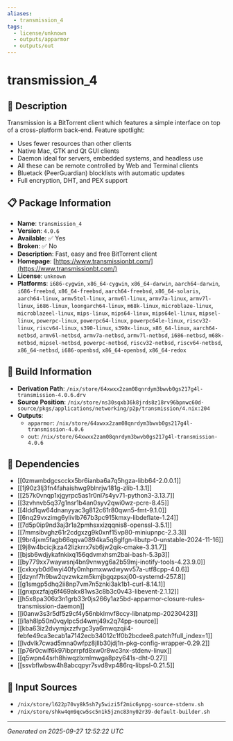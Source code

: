 ```yaml
---
aliases:
  - transmission_4
tags:
  - license/unknown
  - outputs/apparmor
  - outputs/out
---
```


# transmission_4

## 📝 Description

Transmission is a BitTorrent client which features a simple interface
on top of a cross-platform back-end.
Feature spotlight:
  * Uses fewer resources than other clients
  * Native Mac, GTK and Qt GUI clients
  * Daemon ideal for servers, embedded systems, and headless use
  * All these can be remote controlled by Web and Terminal clients
  * Bluetack (PeerGuardian) blocklists with automatic updates
  * Full encryption, DHT, and PEX support


## 📋 Package Information

- **Name**: `transmission_4`
- **Version**: `4.0.6`
- **Available**: ✅ Yes
- **Broken**: ✅ No
- **Description**: Fast, easy and free BitTorrent client
- **Homepage**: [https://www.transmissionbt.com/](https://www.transmissionbt.com/)
- **License**: `unknown`
- **Platforms**: `i686-cygwin`, `x86_64-cygwin`, `x86_64-darwin`, `aarch64-darwin`, `i686-freebsd`, `x86_64-freebsd`, `aarch64-freebsd`, `x86_64-solaris`, `aarch64-linux`, `armv5tel-linux`, `armv6l-linux`, `armv7a-linux`, `armv7l-linux`, `i686-linux`, `loongarch64-linux`, `m68k-linux`, `microblaze-linux`, `microblazeel-linux`, `mips-linux`, `mips64-linux`, `mips64el-linux`, `mipsel-linux`, `powerpc-linux`, `powerpc64-linux`, `powerpc64le-linux`, `riscv32-linux`, `riscv64-linux`, `s390-linux`, `s390x-linux`, `x86_64-linux`, `aarch64-netbsd`, `armv6l-netbsd`, `armv7a-netbsd`, `armv7l-netbsd`, `i686-netbsd`, `m68k-netbsd`, `mipsel-netbsd`, `powerpc-netbsd`, `riscv32-netbsd`, `riscv64-netbsd`, `x86_64-netbsd`, `i686-openbsd`, `x86_64-openbsd`, `x86_64-redox`

## 🔧 Build Information

- **Derivation Path**: `/nix/store/64xwxx2zam08qnrdym3bwvb0gs217g4l-transmission-4.0.6.drv`
- **Source Position**: `/nix/store/ns30sqxb36k8jrds8z18rv96bpnwc60d-source/pkgs/applications/networking/p2p/transmission/4.nix:204`
- **Outputs**:
  - `apparmor`:  `/nix/store/64xwxx2zam08qnrdym3bwvb0gs217g4l-transmission-4.0.6`
  - `out`:  `/nix/store/64xwxx2zam08qnrdym3bwvb0gs217g4l-transmission-4.0.6`

## 🔗 Dependencies

- [[0zmwnbdgcscckx5br6ianba6a7q5hgza-libb64-2.0.0.1]]
- [[1j90z3lj3fn4fahaishwg9blnrjw181g-zlib-1.3.1]]
- [[257k0vnqp1xjgyrpc5as1r0nl7s4yv71-python3-3.13.7]]
- [[3zvhnvb5q37g1nsr1b4an0syv2qwi0wz-pcre-8.45]]
- [[4ldd1qw64dnanyyac3g812c61r80qwn5-fmt-9.1.0]]
- [[6nq29vxzimg6ylivlb767b3pc915kmxy-libdeflate-1.24]]
- [[7d5p0ip9nd3aj3r1a2pmhsxxizqqnis8-openssl-3.5.1]]
- [[7mmsibvghz61r2cdgxzg9k0xnf15vp80-miniupnpc-2.3.3]]
- [[9br4jxm5fagb66qqva0894ka5q8glfgn-libutp-0-unstable-2024-11-16]]
- [[9j8w4bcicjkza42lizkrrx7sb6jw2qik-cmake-3.31.7]]
- [[bjsb6wdjykafnkixq156qdvmxhsm2bai-bash-5.3p3]]
- [[by779xx7waywsnj4bn9vnwyg6a2b59mj-inotify-tools-4.23.9.0]]
- [[cxkxyb0d6wyi40fy0mhpmxwwdwywv57a-utf8cpp-4.0.6]]
- [[dzynf7h9bw2qvzwkzm5kmjbgqzpsxj00-systemd-257.8]]
- [[g1smgp5dhq2ii8np7vm7n5znki3ak1b1-curl-8.14.1]]
- [[gnxpxzfajq6f469akx81ws3c8b3c0v43-libevent-2.1.12]]
- [[h5x8pa306z3n1grb33r0js266y1az5bd-apparmor-closure-rules-transmission-daemon]]
- [[i0anw3s3r5df5z9cf4y56nbklmvf8ccy-libnatpmp-20230423]]
- [[i1ah8lp50n0vqylpc5d4wmj49x2q74pp-source]]
- [[kba63iz2dvymjxzzfvgc3ya6mwqzqii4-febfe49ca3ecab1a7142ecb34012c1f0b2bcdee8.patch?full_index=1]]
- [[lvdvlk7cwad5mna0wfpz8jllb30jdj1n-pkg-config-wrapper-0.29.2]]
- [[p76r0cwlf6k97ibprrpfd8xw0r8wc3nx-stdenv-linux]]
- [[q5wpn44srh8hiwqzlxmlmwga8pzy641s-dht-0.27]]
- [[ssvbflwbsw4h8abcqpyr7svd8vp486rq-libpsl-0.21.5]]

## 📁 Input Sources

- `/nix/store/l622p70vy8k5sh7y5wizi5f2mic6ynpg-source-stdenv.sh`
- `/nix/store/shkw4qm9qcw5sc5n1k5jznc83ny02r39-default-builder.sh`

---
*Generated on 2025-09-27 12:52:22 UTC*
